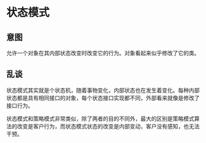 # 状态模式

## 意图

允许一个对象在其内部状态改变时改变它的行为。对象看起来似乎修改了它的类。

## 乱谈

状态模式其实就是个状态机，随着事物变化，内部状态也在发生着变化。每种内部状态都是具有相同接口的对象，每个状态接口实现都不同，外部看来就像是修改了接口行为。

状态模式和策略模式非常类似，除了两者的目的不同外，最大的区别是策略模式算法的改变是客户行为，而状态模式状态的改变是内部变动，客户没有感知，也无法干预。






